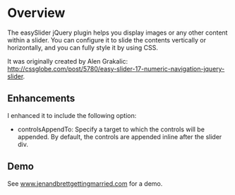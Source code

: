 Overview
=======

The easySlider jQuery plugin helps you display images or any other content within a slider. You can configure it to slide the contents vertically or horizontally, and you can fully style it by using CSS.

It was originally created by Alen Grakalic: http://cssglobe.com/post/5780/easy-slider-17-numeric-navigation-jquery-slider.

Enhancements
----------------------

I enhanced it to include the following option:

* controlsAppendTo:
  Specify a target to which the controls will be appended.
  By default, the controls are appended inline after the slider div.

Demo
--------

See www.jenandbrettgettingmarried.com for a demo.
